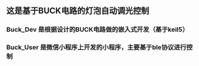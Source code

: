 ## 这是基于BUCK电路的灯泡自动调光控制

### Buck_Dev 是根据设计的BUCK电路做的嵌入式开发（基于keil5）

### Buck_User 是微信小程序上开发的小程序，主要基于ble协议进行控制
